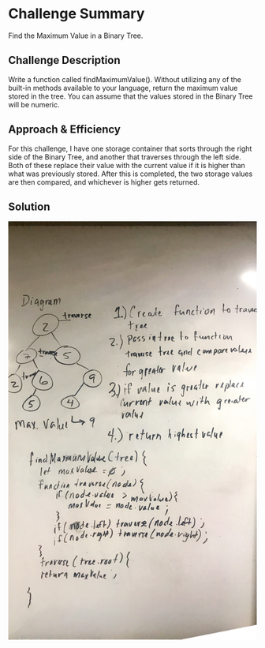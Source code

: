 # Challenge Summary
Find the Maximum Value in a Binary Tree.

## Challenge Description
Write a function called findMaximumValue(). Without utilizing any of the built-in methods available to your language, return the maximum value stored in the tree. You can assume that the values stored in the Binary Tree will be numeric.

## Approach & Efficiency
For this challenge, I have one storage container that sorts through the right side of the Binary Tree, and another that traverses through the left side. Both of these replace their value with the current value if it is higher than what was previously stored. After this is completed, the two storage values are then compared, and whichever is higher gets returned.

## Solution
![Code Challenge 18: Find Maximum Value](../assets/maximum-value.jpg)